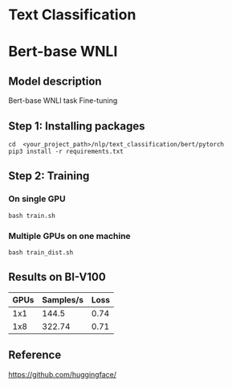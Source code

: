 # Text Classification

# Bert-base WNLI 

## Model description

Bert-base WNLI task Fine-tuning

## Step 1: Installing packages

``` shell
cd  <your_project_path>/nlp/text_classification/bert/pytorch
pip3 install -r requirements.txt
```

## Step 2: Training

### On single GPU

``` shell
bash train.sh
```

### Multiple GPUs on one machine

```shell
bash train_dist.sh
```
## Results on BI-V100

| GPUs | Samples/s | Loss |
|------|-----------|------|
| 1x1  | 144.5     | 0.74 |
| 1x8  | 322.74    | 0.71 |

## Reference
https://github.com/huggingface/
